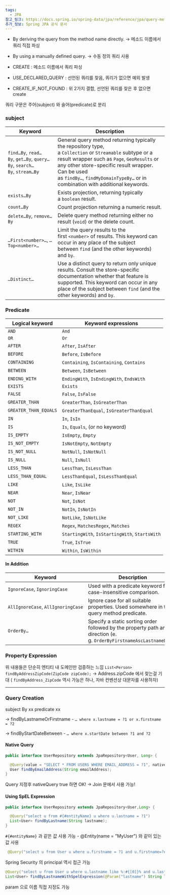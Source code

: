 ```yaml
---
tags:
  - JPA
참고_링크: https://docs.spring.io/spring-data/jpa/reference/jpa/query-methods.html
추가_정보: Spring JPA 공식 문서
---
```

- By deriving the query from the method name directly.
	-> 메소드 이름에서 쿼리 직접 파싱
- By using a manually defined query.
	-> 수동 정의 쿼리 사용

- CREATE : 메소드 이름에서 쿼리 파싱
- USE_DECLARED_QUERY : 선언된 쿼리를 찾음, 쿼리가 없으면 예외 발생
- CREATE_IF_NOT_FOUND : 위 2가지 결합, 선언된 쿼리를 찾은 후 없으면 create

쿼리 구문은 주어(subject) 와 술어(predicate)로 분리
### subject
| Keyword                                                              | Description                                                                                                                                                                                                                                                                                   |
| -------------------------------------------------------------------- | --------------------------------------------------------------------------------------------------------------------------------------------------------------------------------------------------------------------------------------------------------------------------------------------- |
| `find…By`, `read…By`, `get…By`, `query…By`, `search…By`, `stream…By` | General query method returning typically the repository type, a `Collection` or `Streamable` subtype or a result wrapper such as `Page`, `GeoResults` or any other store-specific result wrapper. Can be used as `findBy…`, `findMyDomainTypeBy…` or in combination with additional keywords. |
| `exists…By`                                                          | Exists projection, returning typically a `boolean` result.                                                                                                                                                                                                                                    |
| `count…By`                                                           | Count projection returning a numeric result.                                                                                                                                                                                                                                                  |
| `delete…By`, `remove…By`                                             | Delete query method returning either no result (`void`) or the delete count.                                                                                                                                                                                                                  |
| `…First<number>…`, `…Top<number>…`                                   | Limit the query results to the first `<number>` of results. This keyword can occur in any place of the subject between `find` (and the other keywords) and `by`.                                                                                                                              |
| `…Distinct…`                                                         | Use a distinct query to return only unique results. Consult the store-specific documentation whether that feature is supported. This keyword can occur in any place of the subject between `find` (and the other keywords) and `by`.                                                          |
### Predicate
| Logical keyword       | Keyword expressions                            |
| --------------------- | ---------------------------------------------- |
| `AND`                 | `And`                                          |
| `OR`                  | `Or`                                           |
| `AFTER`               | `After`, `IsAfter`                             |
| `BEFORE`              | `Before`, `IsBefore`                           |
| `CONTAINING`          | `Containing`, `IsContaining`, `Contains`       |
| `BETWEEN`             | `Between`, `IsBetween`                         |
| `ENDING_WITH`         | `EndingWith`, `IsEndingWith`, `EndsWith`       |
| `EXISTS`              | `Exists`                                       |
| `FALSE`               | `False`, `IsFalse`                             |
| `GREATER_THAN`        | `GreaterThan`, `IsGreaterThan`                 |
| `GREATER_THAN_EQUALS` | `GreaterThanEqual`, `IsGreaterThanEqual`       |
| `IN`                  | `In`, `IsIn`                                   |
| `IS`                  | `Is`, `Equals`, (or no keyword)                |
| `IS_EMPTY`            | `IsEmpty`, `Empty`                             |
| `IS_NOT_EMPTY`        | `IsNotEmpty`, `NotEmpty`                       |
| `IS_NOT_NULL`         | `NotNull`, `IsNotNull`                         |
| `IS_NULL`             | `Null`, `IsNull`                               |
| `LESS_THAN`           | `LessThan`, `IsLessThan`                       |
| `LESS_THAN_EQUAL`     | `LessThanEqual`, `IsLessThanEqual`             |
| `LIKE`                | `Like`, `IsLike`                               |
| `NEAR`                | `Near`, `IsNear`                               |
| `NOT`                 | `Not`, `IsNot`                                 |
| `NOT_IN`              | `NotIn`, `IsNotIn`                             |
| `NOT_LIKE`            | `NotLike`, `IsNotLike`                         |
| `REGEX`               | `Regex`, `MatchesRegex`, `Matches`             |
| `STARTING_WITH`       | `StartingWith`, `IsStartingWith`, `StartsWith` |
| `TRUE`                | `True`, `IsTrue`                               |
| `WITHIN`              | `Within`, `IsWithin`                           |
#### In Addition
| Keyword                            | Description                                                                                                           |
| ---------------------------------- | --------------------------------------------------------------------------------------------------------------------- |
| `IgnoreCase`, `IgnoringCase`       | Used with a predicate keyword for case-insensitive comparison.                                                        |
| `AllIgnoreCase`, `AllIgnoringCase` | Ignore case for all suitable properties. Used somewhere in the query method predicate.                                |
| `OrderBy…`                         | Specify a static sorting order followed by the property path and direction (e. g. `OrderByFirstnameAscLastnameDesc`). |
### Property Expression

위 내용들은 단순히 엔티티 내 도메인만 검증하는 느낌
`List<Person> findByAddressZipCode(ZipCode zipCode);`
-> Address.zipCode 에서 찾는걸 기대
( `findByAddress_ZipCode` 역시 가능은 하나, 자바 컨벤션상 대문자를 사용하자)

---
### Query Creation

subject By xx predicate xx

-> findByLastnameOrFirstname - `… where x.lastname = ?1 or x.firstname = ?2`

-> findByStartDateBetween - `… where x.startDate between ?1 and ?2`

#### Native Query
```java
public interface UserRepository extends JpaRepository<User, Long> {

  @Query(value = "SELECT * FROM USERS WHERE EMAIL_ADDRESS = ?1", nativeQuery = true)
  User findByEmailAddress(String emailAddress);
}
```

Query 지정후 nativeQuery true 하면 OK!
-> Join 문에서 사용 가능!
#### Using SpEL Expression
```java
public interface UserRepository extends JpaRepository<User,Long> {

  @Query("select u from #{#entityName} u where u.lastname = ?1")
  List<User> findByLastname(String lastname);
}
```
`#{#entityName}` 과 같은 값 사용 가능 - @Entity(name = "MyUser") 와 같이 있는 값 사용

```java
 @Query("select u from User u where u.firstname = ?1 and u.firstname=?#{[0]} and u.emailAddress = ?#{principal.emailAddress}")
```
Spring Security 의 principal 역시 접근 가능
```java
@Query("select u from User u where u.lastname like %:#{[0]}% and u.lastname like %:lastname%")
List<User> findByLastnameWithSpelExpression(@Param("lastname") String lastname);
```
param 으로 이름 직접 지정도 가능
